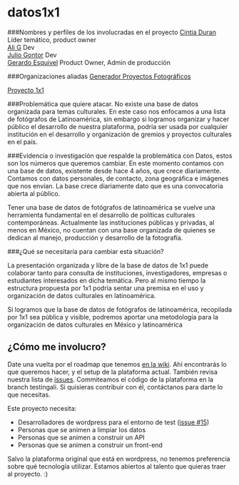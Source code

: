 # datos1x1

###Nombres y perfiles de los involucradas en el proyecto 
[Cintia Duran](https://github.com/cintiadu)  Líder temático, product owner  
[Ali G](https://github.com/ponentesincausa)  Dev  
[Julio Gontor](https://github.com/juliogontor) Dev  
[Gerardo Esquivel](https://github.com/gerardroide) Product Owner, Admin de producción

###Organizaciones aliadas 
[Generador Proyectos Fotográficos](http://generador.mx/)

[Proyecto 1x1](http://proyecto1x1.com/) 

###Problemática que quiere atacar. 
No existe una base de datos organizada para temas culturales. En este caso nos enfocamos a una lista de fotógrafos de Latinoamérica, sin embargo si logramos organizar y hacer público el desarrollo de nuestra plataforma, podría ser usada por cualquier institución en el desarrollo y organización  de gremios y proyectos culturales en el país. 

###Evidencia o investigación que respalde la problemática con Datos, estos son los números que queremos cambiar.
En este momento contamos con una base de datos, existente desde hace 4 años, que crece diariamente. Contamos con datos personales, de contacto, zona geográfica e imágenes que nos envían.  La base crece diariamente dato que es una convocatoria abierta al público. 

Tener una base de datos de fotógrafos de latinoamérica se vuelve una herramienta fundamental en el desarrollo de políticas culturales contemporáneas. 
Actualmente las instituciones públicas y privadas, al menos en México, no cuentan con una base organizada de quienes se dedican al manejo, producción y desarrollo de la fotografía. 

###¿Qué se necesitaría para cambiar esta situación? 

La presentación organizada y libre de la base de datos de 1x1 puede colaborar tanto para consulta de instituciones, investigadores, empresas o estudiantes interesados en dicha temática. Pero al mismo tiempo la estructura propuesta por 1x1 podría sentar una premisa en el uso y organización de datos culturales en latinoamérica. 

Si logramos que la base de datos de fotógrafos de latinoamérica, recopilada por 1x1 sea pública y visible,  podremos aportar una metodología para la organización de datos culturales en México y latinoamérica  

## ¿Cómo me involucro?

Date una vuelta por el roadmap que tenemos [en la wiki](https://github.com/CodeandoGuadalajara/datos1x1/wiki). Ahí encontrarás lo que queremos hacer, y el setup de la plataforma actual. También revisa nuestra lista de [issues](https://github.com/CodeandoGuadalajara/datos1x1/issues). Commiteamos el código de la plataforma en la branch testingali. Si quisieras contribuir con él, contáctanos para darte lo que necesitas.

Este proyecto necesita:
- Desarrolladores de wordpress para el entorno de test ([issue #15](https://github.com/CodeandoGuadalajara/datos1x1/issues/15))  
- Personas que se animen a limpiar los datos 
- Personas que se animen a construir un API
- Personas que se animen a construir un front-end

  
Salvo la plataforma original que está en wordpress, no tenemos preferencia sobre qué tecnología utilizar. Estamos abiertos al talento que quieras traer al proyecto. :)

